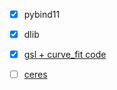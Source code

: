

- [x] pybind11
- [x] dlib
- [x] [gsl + curve_fit code](https://github.com/Eleobert/gsl-curve-fit)
- [ ] [ceres](http://ceres-solver.org/nnls_tutorial.html#curve-fitting)

